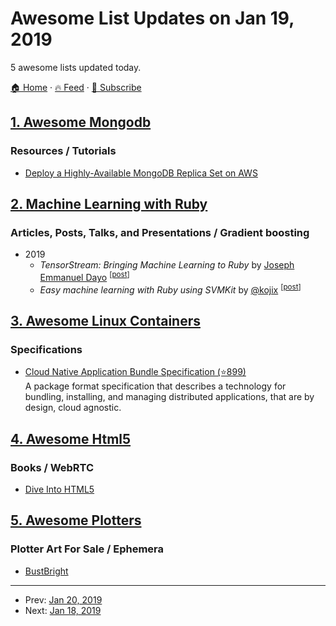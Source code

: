 # Awesome List Updates on Jan 19, 2019

5 awesome lists updated today.

[🏠 Home](/README.md) · [🔥 Feed](https://test.trackawesomelist.com/feed.xml) · [📮 Subscribe](https://trackawesomelist.us17.list-manage.com/subscribe?u=d2f0117aa829c83a63ec63c2f&id=36a103854c)



## [1. Awesome Mongodb](/content/ramnes/awesome-mongodb/README.md)

### Resources / Tutorials

*   [Deploy a Highly-Available MongoDB Replica Set on AWS](https://eladnava.com/deploy-a-highly-available-mongodb-replica-set-on-aws/)

## [2. Machine Learning with Ruby](/content/arbox/machine-learning-with-ruby/README.md)

### Articles, Posts, Talks, and Presentations / Gradient boosting

*   2019
    *   *TensorStream: Bringing Machine Learning to Ruby* by [Joseph Emmanuel Dayo](https://www.linkedin.com/in/jdayo/) <sup>\[[post](https://medium.com/@joseph.dayo/tensorstream-bringing-machine-learning-to-ruby-114582060e3d)]</sup>
    *   *Easy machine learning with Ruby using SVMKit* by [@kojix](https://twitter.com/kojix2dayo) <sup>\[[post](https://dev.to/kojix2/easy-machine-learning-with-ruby-using-svmkit-4n86)]</sup>

## [3. Awesome Linux Containers](/content/Friz-zy/awesome-linux-containers/README.md)

### Specifications

*   [Cloud Native Application Bundle Specification (⭐899)](https://github.com/deislabs/cnab-spec)\
    A package format specification that describes a technology for bundling, installing, and managing distributed applications, that are by design, cloud agnostic.

## [4. Awesome Html5](/content/diegocard/awesome-html5/README.md)

### Books / WebRTC

*   [Dive Into HTML5](http://diveinto.html5doctor.com/)

## [5. Awesome Plotters](/content/beardicus/awesome-plotters/README.md)

### Plotter Art For Sale / Ephemera

*   [BustBright](https://mkt.com/bustbright)

---

- Prev: [Jan 20, 2019](/content/2019/01/20/README.md)
- Next: [Jan 18, 2019](/content/2019/01/18/README.md)